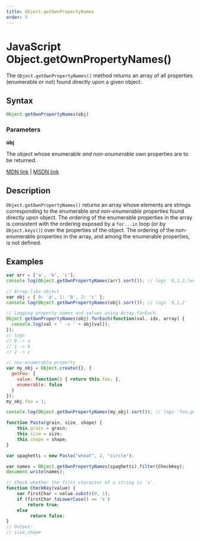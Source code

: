 ```yaml
---
title: Object.getOwnPropertyNames
order: 5
---
```

# JavaScript Object.getOwnPropertyNames()

The `Object.getOwnPropertyNames()` method returns an array of all properties (enumerable or not) found directly upon a given object.

## Syntax

```javascript
Object.getOwnPropertyNames(obj)
```

### Parameters

**obj**

The object whose enumerable _and non-enumerable_ own properties are to be returned.

[MDN link](https://developer.mozilla.org/en-US/docs/Web/JavaScript/Reference/Global_Objects/Object/getOwnPropertyNames) | [MSDN link](https://msdn.microsoft.com/en-us/LIBRary/ff688126%28v=vs.94%29.aspx)

## Description

`Object.getOwnPropertyNames()` returns an array whose elements are strings corresponding to the enumerable _and non-enumerable_ properties found directly upon object. The ordering of the enumerable properties in the array is consistent with the ordering exposed by a `for...in` loop (or by `Object.keys()`) over the properties of the object. The ordering of the non-enumerable properties in the array, and among the enumerable properties, is not defined.

## Examples

```javascript
var arr = ['a', 'b', 'c'];
console.log(Object.getOwnPropertyNames(arr).sort()); // logs '0,1,2,length'

// Array-like object
var obj = { 0: 'a', 1: 'b', 2: 'c' };
console.log(Object.getOwnPropertyNames(obj).sort()); // logs '0,1,2'

// Logging property names and values using Array.forEach
Object.getOwnPropertyNames(obj).forEach(function(val, idx, array) {
  console.log(val + ' -> ' + obj[val]);
});
// logs
// 0 -> a
// 1 -> b
// 2 -> c

// non-enumerable property
var my_obj = Object.create({}, {
  getFoo: {
    value: function() { return this.foo; },
    enumerable: false
  }
});
my_obj.foo = 1;

console.log(Object.getOwnPropertyNames(my_obj).sort()); // logs 'foo,getFoo'
```

```javascript
function Pasta(grain, size, shape) {
    this.grain = grain; 
    this.size = size; 
    this.shape = shape; 
}

var spaghetti = new Pasta("wheat", 2, "circle");

var names = Object.getOwnPropertyNames(spaghetti).filter(CheckKey);
document.write(names); 

// Check whether the first character of a string is 's'. 
function CheckKey(value) {
    var firstChar = value.substr(0, 1); 
    if (firstChar.toLowerCase() == 's')
        return true; 
    else
         return false; 
}
// Output:
// size,shape
```
